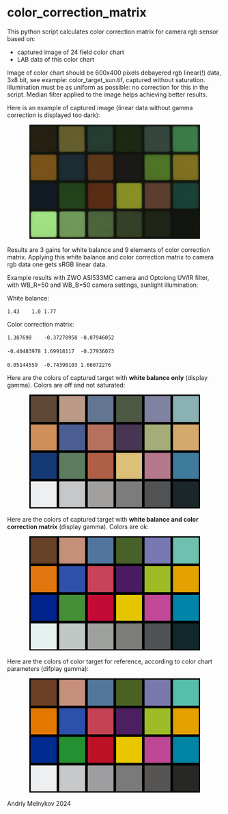 # color_correction_matrix
This python script calculates color correction matrix for camera rgb sensor based on:
 - captured image of 24 field color chart
 - LAB data of this color chart

Image of color chart should be 600x400 pixels debayered rgb linear(!) data, 3x8 bit, see example: color_target_sun.tif, captured without saturation.
Illumination must be as uniform as possible: no correction for this in the script.
Median filter applied to the image helps achieving better results.

Here is an example of captured image (linear data without gamma correction is displayed too dark):

<p align="center">
<img src="https://github.com/andriymelnykov/color_correction_matrix/blob/main/images/color_target_sun.png" width="400"/>
</p>

Results are 3 gains for white balance and 9 elements of color correction matrix.
Applying this white balance and color correction matrix to camera rgb data one gets sRGB linear data.

Example results with ZWO ASI533MC camera and Optolong UV/IR filter, with WB_R=50 and WB_B=50 camera settings, sunlight illumination:

White balance:

```
1.43	1.0	1.77
```

Color correction matrix:

```
1.387698	-0.37278958	-0.07946052

-0.40483978	1.69918117	-0.27936073

0.05144559	-0.74390103	1.66072276
``` 

Here are the colors of captured target with **white balance only** (display gamma). Colors are off and not saturated:

<p align="center">
<img src="https://github.com/andriymelnykov/color_correction_matrix/blob/main/images/my_wbonly_displaygamma.png" width="400"/>
</p>

Here are the colors of captured target with **white balance and color correction matrix** (display gamma). Colors are ok:

<p align="center">
<img src="https://github.com/andriymelnykov/color_correction_matrix/blob/main/images/my_corrected_displaygamma.png" width="400"/>
</p>

Here are the colors of color target for reference, according to color chart parameters (difplay gamma):

<p align="center">
<img src="https://github.com/andriymelnykov/color_correction_matrix/blob/main/images/ref_srgb_displaygamma.png" width="400"/>
</p>


Andriy Melnykov 2024

